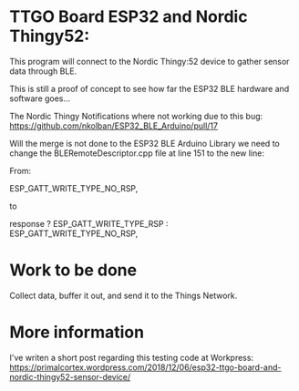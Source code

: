 # TTGO Board ESP32 and Nordic Thingy52:

This program will connect to the Nordic Thingy:52 device to gather sensor data through BLE.

This is still a proof of concept to see how far the ESP32 BLE hardware and software goes...

The Nordic Thingy Notifications where not working due to this bug: https://github.com/nkolban/ESP32_BLE_Arduino/pull/17

Will the merge is not done to the ESP32 BLE Arduino Library we need to change the BLERemoteDescriptor.cpp file at line 151 to the new line:

From:

 ESP_GATT_WRITE_TYPE_NO_RSP,

to

 response ? ESP_GATT_WRITE_TYPE_RSP : ESP_GATT_WRITE_TYPE_NO_RSP,

# Work to be done

Collect data, buffer it out, and send it to the Things Network.

# More information

I've writen a short post regarding this testing code at Workpress: https://primalcortex.wordpress.com/2018/12/06/esp32-ttgo-board-and-nordic-thingy52-sensor-device/
